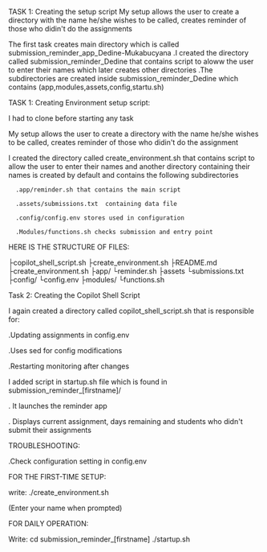 
TASK 1: Creating the setup script
My setup allows the user to create a directory with the name he/she wishes to be called, creates reminder of those who didin't do the assignments

The first task creates  main directory which is called submission_reminder_app_Dedine-Mukabucyana
 .I created the directory called submission_reminder_Dedine that contains script to aloww the user to enter their names which later creates other directories
 .The subdirectories are created inside submission_reminder_Dedine which contains (app,modules,assets,config,startu.sh)

TASK 1: Creating Environment setup script:

I had to clone before starting any task

My setup allows the user to create a directory with the name he/she wishes to be called, creates reminder of those who didin't do the assignment

I created the directory called create_environment.sh that contains script to allow the user to enter their names and another directory containing their names is created by default and contains the following subdirectories

      .app/reminder.sh that contains the main script

      .assets/submissions.txt  containing data file

      .config/config.env stores used in configuration

      .Modules/functions.sh checks submission and entry point


HERE IS THE STRUCTURE OF FILES:

├copilot_shell_script.sh
├create_environment.sh
├README.md
├create_environment.sh
	├app/
	  └reminder.sh
	├assets
	  └submissions.txt
	├config/
	  └config.env
	├modules/
	  └functions.sh

Task 2: Creating the Copilot Shell Script

I again created a directory called copilot_shell_script.sh that is responsible for:

  .Updating assignments in config.env

  .Uses sed for config modifications

  .Restarting monitoring after changes


I added script in startup.sh file which is found in submission_reminder_[firstname]/

  . It launches the reminder app

  . Displays current assignment, days remaining and students who didn't submit their assignments

TROUBLESHOOTING:

 .Check configuration setting in config.env

FOR THE FIRST-TIME SETUP:

 write:  ./create_environment.sh

(Enter your name when prompted)

FOR DAILY OPERATION:

 Write:   cd submission_reminder_[firstname]
	   ./startup.sh

